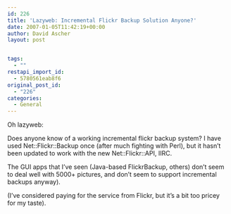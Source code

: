 ```yaml
---
id: 226
title: 'Lazyweb: Incremental Flickr Backup Solution Anyone?'
date: 2007-01-05T11:42:19+00:00
author: David Ascher
layout: post


tags:
  - ""
restapi_import_id:
  - 5780561eab8f6
original_post_id:
  - "226"
categories:
  - General
---
```

Oh lazyweb:

Does anyone know of a working incremental flickr backup system? I have used Net::Flickr::Backup once (after much fighting with Perl), but it hasn&#8217;t been updated to work with the new Net::Flickr::API, IIRC.

The GUI apps that I&#8217;ve seen (Java-based FlickrBackup, others) don&#8217;t seem to deal well with 5000+ pictures, and don&#8217;t seem to support incremental backups anyway).

(I&#8217;ve considered paying for the service from Flickr, but it&#8217;s a bit too pricey for my taste).